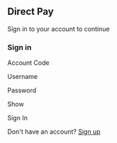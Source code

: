 ## Direct Pay

Sign in to your account to continue

### Sign in

Account Code

Username

Password

Show

Sign In

Don't have an account? [Sign up](https://direct-payph.com/login)